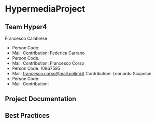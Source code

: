# HypermediaProject

## Team Hyper4
Francesco Calabrese
 - Person Code: 
 - Mail:
 Contribution:
Federica Carrano
 - Person Code: 
 - Mail:
 Contribution:
Francesco Corso
 - Person Code: 10867595
 - Mail: francesco.corso@mail.polimi.it
 Contribution: 
Leonardo Scapolan
 - Person Code: 
 - Mail:
 Contribution:
## Project Documentation

## Best Practices 
